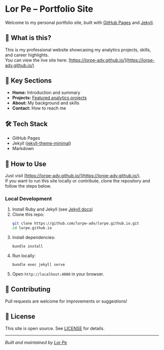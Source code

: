 # Lor Pe – Portfolio Site

Welcome to my personal portfolio site, built with [GitHub Pages](https://pages.github.com/) and [Jekyll](https://jekyllrb.com/).

## 🌟 What is this?

This is my professional website showcasing my analytics projects, skills, and career highlights.  
You can view the live site here: [https://lorpe-adv.github.io/](https://lorpe-adv.github.io/)

## 📁 Key Sections

- **Home:** Introduction and summary
- **Projects:** [Featured analytics projects](https://lorpe-adv.github.io/projects/)
- **About:** My background and skills
- **Contact:** How to reach me

## 🛠️ Tech Stack

- GitHub Pages
- Jekyll ([jekyll-theme-minimal](https://github.com/pages-themes/minimal))
- Markdown

## 🚀 How to Use

Just visit [https://lorpe-adv.github.io/](https://lorpe-adv.github.io/).  
If you want to run this site locally or contribute, clone the repository and follow the steps below.

### Local Development

1. Install Ruby and Jekyll (see [Jekyll docs](https://jekyllrb.com/docs/installation/))
2. Clone this repo:
   ```bash
   git clone https://github.com/lorpe-adv/lorpe.github.io.git
   cd lorpe.github.io
   ```
3. Install dependencies:
   ```bash
   bundle install
   ```
4. Run locally:
   ```bash
   bundle exec jekyll serve
   ```
5. Open `http://localhost:4000` in your browser.

## 🤝 Contributing

Pull requests are welcome for improvements or suggestions!

## 📜 License

This site is open source. See [LICENSE](LICENSE) for details.

---
*Built and maintained by [Lor Pe](https://github.com/lorpe-adv)*
